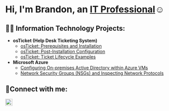<h1>Hi, I'm Brandon, an <a href="https://www.linkedin.com/in/brandon-peralta1/">IT Professional</a>☺</h1>

<h2>👨‍💻 Information Technology Projects:</h2>

- <b>osTicket (Help Desk Ticketing System)</b>
  - [osTicket: Prerequisites and Installation](https://github.com/bperalta88/osticket.prereq)
  - [osTicket: Post-Installation Configuration](https://github.com/bperalta88/post-install-config)
  - [osTicket: Ticket Lifecycle Examples](https://github.com/bperalta88/ticket-lifecycle)
- <b>Microsoft Azure</b>
  - [Configuring On-premises Active Directory within Azure VMs](https://github.com/bperalta88/config-ad)
  - [Network Security Groups (NSGs) and Inspecting Network Protocols](https://github.com/bperalta88/azure-nw-protocols/tree/main)

<h2>🤳Connect with me:</h2>

[<img align="left" alt="Brandon | LinkedIn" width="22px" src="https://cdn.jsdelivr.net/npm/simple-icons@v3/icons/linkedin.svg" />][linkedin]

[linkedin]: https://www.linkedin.com/in/brandon-peralta1/
